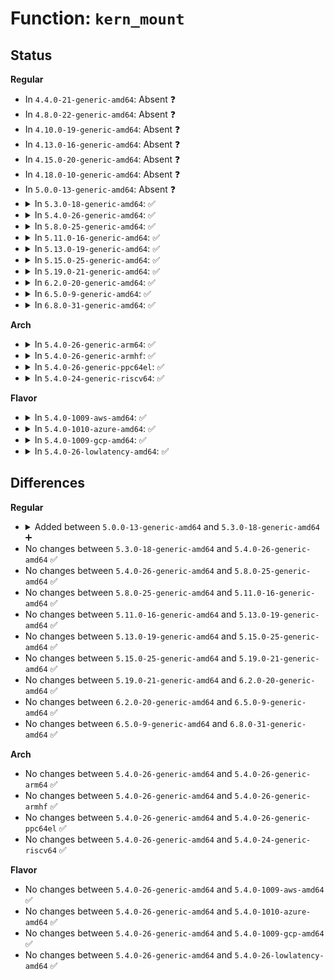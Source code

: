 # Function: <code>kern_mount</code>

## Status
<b>Regular</b>
<ul>
<li>
In <code>4.4.0-21-generic-amd64</code>: Absent ❓
</li>
<li>
In <code>4.8.0-22-generic-amd64</code>: Absent ❓
</li>
<li>
In <code>4.10.0-19-generic-amd64</code>: Absent ❓
</li>
<li>
In <code>4.13.0-16-generic-amd64</code>: Absent ❓
</li>
<li>
In <code>4.15.0-20-generic-amd64</code>: Absent ❓
</li>
<li>
In <code>4.18.0-10-generic-amd64</code>: Absent ❓
</li>
<li>
In <code>5.0.0-13-generic-amd64</code>: Absent ❓
</li>
<li>
<details>
<summary>In <code>5.3.0-18-generic-amd64</code>: ✅</summary>

```c
struct vfsmount * kern_mount(struct file_system_type * type)
```

```json
{
  "name": "kern_mount",
  "collision_type": "Unique Global",
  "inline_type": "No",
  "funcs": [
    {
      "addr": 18446744071581928112,
      "name": "kern_mount",
      "external": true,
      "loc": "fs/namespace.c:3764",
      "file": "fs/namespace.c",
      "inline": "seen, unknown",
      "caller_inline": [],
      "caller_func": [
        "mm/shmem.c:shmem_init",
        "mm/zsmalloc.c:zs_init",
        "fs/pipe.c:init_pipe_fs",
        "fs/nsfs.c:nsfs_init",
        "fs/block_dev.c:bdev_cache_init",
        "fs/anon_inodes.c:anon_inode_init",
        "fs/aio.c:aio_setup",
        "security/selinux/selinuxfs.c:init_sel_fs",
        "security/smack/smackfs.c:init_smk_fs",
        "security/apparmor/apparmorfs.c:aa_create_aafs",
        "drivers/virtio/virtio_balloon.c:virtballoon_probe",
        "drivers/dax/super.c:dax_core_init",
        "drivers/dma-buf/dma-buf.c:dma_buf_init",
        "net/socket.c:sock_init"
      ]
    }
  ],
  "symbols": [
    {
      "addr": 18446744071581928112,
      "name": "kern_mount",
      "section": ".text",
      "bind": "STB_GLOBAL",
      "size": 58
    }
  ]
}
```
</details>
</li>
<li>
<details>
<summary>In <code>5.4.0-26-generic-amd64</code>: ✅</summary>

```c
struct vfsmount * kern_mount(struct file_system_type * type)
```

```json
{
  "name": "kern_mount",
  "collision_type": "Unique Global",
  "inline_type": "No",
  "funcs": [
    {
      "addr": 18446744071582000720,
      "name": "kern_mount",
      "external": true,
      "loc": "fs/namespace.c:3797",
      "file": "fs/namespace.c",
      "inline": "seen, unknown",
      "caller_inline": [],
      "caller_func": [
        "mm/shmem.c:shmem_init",
        "mm/zsmalloc.c:zs_init",
        "fs/pipe.c:init_pipe_fs",
        "fs/nsfs.c:nsfs_init",
        "fs/block_dev.c:bdev_cache_init",
        "fs/anon_inodes.c:anon_inode_init",
        "fs/aio.c:aio_setup",
        "security/selinux/selinuxfs.c:init_sel_fs",
        "security/smack/smackfs.c:init_smk_fs",
        "security/apparmor/apparmorfs.c:aa_create_aafs",
        "drivers/virtio/virtio_balloon.c:virtballoon_probe",
        "drivers/dax/super.c:dax_core_init",
        "drivers/dma-buf/dma-buf.c:dma_buf_init",
        "net/socket.c:sock_init"
      ]
    }
  ],
  "symbols": [
    {
      "addr": 18446744071582000720,
      "name": "kern_mount",
      "section": ".text",
      "bind": "STB_GLOBAL",
      "size": 58
    }
  ]
}
```
</details>
</li>
<li>
<details>
<summary>In <code>5.8.0-25-generic-amd64</code>: ✅</summary>

```c
struct vfsmount * kern_mount(struct file_system_type * type)
```

```json
{
  "name": "kern_mount",
  "collision_type": "Unique Global",
  "inline_type": "No",
  "funcs": [
    {
      "addr": 18446744071582235760,
      "name": "kern_mount",
      "external": true,
      "loc": "fs/namespace.c:3850",
      "file": "fs/namespace.c",
      "inline": "seen, unknown",
      "caller_inline": [],
      "caller_func": [
        "mm/shmem.c:shmem_init",
        "mm/zsmalloc.c:zs_init",
        "fs/pipe.c:init_pipe_fs",
        "fs/nsfs.c:nsfs_init",
        "fs/block_dev.c:bdev_cache_init",
        "fs/anon_inodes.c:anon_inode_init",
        "fs/aio.c:aio_setup",
        "fs/proc/proc_sysctl.c:process_sysctl_arg",
        "security/selinux/selinuxfs.c:init_sel_fs",
        "security/smack/smackfs.c:init_smk_fs",
        "security/apparmor/apparmorfs.c:aa_create_aafs",
        "drivers/virtio/virtio_balloon.c:virtballoon_probe",
        "drivers/dax/super.c:dax_core_init",
        "drivers/dma-buf/dma-buf.c:dma_buf_init",
        "net/socket.c:sock_init"
      ]
    }
  ],
  "symbols": [
    {
      "addr": 18446744071582235760,
      "name": "kern_mount",
      "section": ".text",
      "bind": "STB_GLOBAL",
      "size": 58
    }
  ]
}
```
</details>
</li>
<li>
<details>
<summary>In <code>5.11.0-16-generic-amd64</code>: ✅</summary>

```c
struct vfsmount * kern_mount(struct file_system_type * type)
```

```json
{
  "name": "kern_mount",
  "collision_type": "Unique Global",
  "inline_type": "No",
  "funcs": [
    {
      "addr": 18446744071582284560,
      "name": "kern_mount",
      "external": true,
      "loc": "fs/namespace.c:3872",
      "file": "fs/namespace.c",
      "inline": "seen, unknown",
      "caller_inline": [],
      "caller_func": [
        "kernel/usermode_driver.c:blob_to_mnt",
        "mm/shmem.c:shmem_init",
        "mm/zsmalloc.c:zs_init",
        "fs/pipe.c:init_pipe_fs",
        "fs/nsfs.c:nsfs_init",
        "fs/block_dev.c:bdev_cache_init",
        "fs/anon_inodes.c:anon_inode_init",
        "fs/aio.c:aio_setup",
        "fs/proc/proc_sysctl.c:process_sysctl_arg",
        "security/selinux/selinuxfs.c:init_sel_fs",
        "security/smack/smackfs.c:init_smk_fs",
        "security/apparmor/apparmorfs.c:aa_create_aafs",
        "drivers/virtio/virtio_balloon.c:virtballoon_probe",
        "drivers/dax/super.c:dax_core_init",
        "drivers/dma-buf/dma-buf.c:dma_buf_init",
        "net/socket.c:sock_init"
      ]
    }
  ],
  "symbols": [
    {
      "addr": 18446744071582284560,
      "name": "kern_mount",
      "section": ".text",
      "bind": "STB_GLOBAL",
      "size": 58
    }
  ]
}
```
</details>
</li>
<li>
<details>
<summary>In <code>5.13.0-19-generic-amd64</code>: ✅</summary>

```c
struct vfsmount * kern_mount(struct file_system_type * type)
```

```json
{
  "name": "kern_mount",
  "collision_type": "Unique Global",
  "inline_type": "No",
  "funcs": [
    {
      "addr": 18446744071582310336,
      "name": "kern_mount",
      "external": true,
      "loc": "fs/namespace.c:4278",
      "file": "fs/namespace.c",
      "inline": "seen, unknown",
      "caller_inline": [],
      "caller_func": [
        "kernel/usermode_driver.c:umd_load_blob",
        "mm/shmem.c:shmem_init",
        "mm/zsmalloc.c:zs_init",
        "fs/pipe.c:init_pipe_fs",
        "fs/nsfs.c:nsfs_init",
        "fs/block_dev.c:bdev_cache_init",
        "fs/anon_inodes.c:anon_inode_init",
        "fs/aio.c:aio_setup",
        "fs/proc/proc_sysctl.c:process_sysctl_arg",
        "security/selinux/selinuxfs.c:init_sel_fs",
        "security/smack/smackfs.c:init_smk_fs",
        "security/apparmor/apparmorfs.c:aa_create_aafs",
        "drivers/virtio/virtio_balloon.c:virtballoon_probe",
        "drivers/dax/super.c:dax_core_init",
        "drivers/dma-buf/dma-buf.c:dma_buf_init",
        "net/socket.c:sock_init"
      ]
    }
  ],
  "symbols": [
    {
      "addr": 18446744071582310336,
      "name": "kern_mount",
      "section": ".text",
      "bind": "STB_GLOBAL",
      "size": 58
    }
  ]
}
```
</details>
</li>
<li>
<details>
<summary>In <code>5.15.0-25-generic-amd64</code>: ✅</summary>

```c
struct vfsmount * kern_mount(struct file_system_type * type)
```

```json
{
  "name": "kern_mount",
  "collision_type": "Unique Global",
  "inline_type": "No",
  "funcs": [
    {
      "addr": 18446744071582629824,
      "name": "kern_mount",
      "external": true,
      "loc": "fs/namespace.c:4356",
      "file": "fs/namespace.c",
      "inline": "seen, unknown",
      "caller_inline": [],
      "caller_func": [
        "kernel/usermode_driver.c:umd_load_blob",
        "mm/shmem.c:shmem_init",
        "mm/zsmalloc.c:zs_init",
        "fs/pipe.c:init_pipe_fs",
        "fs/nsfs.c:nsfs_init",
        "fs/anon_inodes.c:anon_inode_init",
        "fs/aio.c:aio_setup",
        "fs/proc/proc_sysctl.c:process_sysctl_arg",
        "security/selinux/selinuxfs.c:init_sel_fs",
        "security/smack/smackfs.c:init_smk_fs",
        "security/apparmor/apparmorfs.c:aa_create_aafs",
        "block/bdev.c:bdev_cache_init",
        "drivers/virtio/virtio_balloon.c:virtballoon_probe",
        "drivers/dax/super.c:dax_core_init",
        "drivers/dma-buf/dma-buf.c:dma_buf_init",
        "net/socket.c:sock_init"
      ]
    }
  ],
  "symbols": [
    {
      "addr": 18446744071582629824,
      "name": "kern_mount",
      "section": ".text",
      "bind": "STB_GLOBAL",
      "size": 58
    }
  ]
}
```
</details>
</li>
<li>
<details>
<summary>In <code>5.19.0-21-generic-amd64</code>: ✅</summary>

```c
struct vfsmount * kern_mount(struct file_system_type * type)
```

```json
{
  "name": "kern_mount",
  "collision_type": "Unique Global",
  "inline_type": "No",
  "funcs": [
    {
      "addr": 18446744071583166240,
      "name": "kern_mount",
      "external": true,
      "loc": "fs/namespace.c:4449",
      "file": "fs/namespace.c",
      "inline": "seen, unknown",
      "caller_inline": [],
      "caller_func": [
        "kernel/usermode_driver.c:umd_load_blob",
        "mm/shmem.c:shmem_init",
        "mm/zsmalloc.c:zs_init",
        "fs/pipe.c:init_pipe_fs",
        "fs/nsfs.c:nsfs_init",
        "fs/anon_inodes.c:anon_inode_init",
        "fs/aio.c:aio_setup",
        "fs/proc/proc_sysctl.c:process_sysctl_arg",
        "security/selinux/selinuxfs.c:init_sel_fs",
        "security/smack/smackfs.c:init_smk_fs",
        "security/apparmor/apparmorfs.c:aa_create_aafs",
        "block/bdev.c:bdev_cache_init",
        "drivers/virtio/virtio_balloon.c:virtballoon_probe",
        "drivers/dax/super.c:dax_core_init",
        "drivers/dma-buf/dma-buf.c:dma_buf_init",
        "net/socket.c:sock_init"
      ]
    }
  ],
  "symbols": [
    {
      "addr": 18446744071583166240,
      "name": "kern_mount",
      "section": ".text",
      "bind": "STB_GLOBAL",
      "size": 82
    }
  ]
}
```
</details>
</li>
<li>
<details>
<summary>In <code>6.2.0-20-generic-amd64</code>: ✅</summary>

```c
struct vfsmount * kern_mount(struct file_system_type * type)
```

```json
{
  "name": "kern_mount",
  "collision_type": "Unique Global",
  "inline_type": "No",
  "funcs": [
    {
      "addr": 18446744071583740992,
      "name": "kern_mount",
      "external": true,
      "loc": "fs/namespace.c:4558",
      "file": "fs/namespace.c",
      "inline": "seen, unknown",
      "caller_inline": [],
      "caller_func": [
        "kernel/usermode_driver.c:umd_load_blob",
        "mm/shmem.c:shmem_init",
        "mm/secretmem.c:secretmem_init",
        "fs/pipe.c:init_pipe_fs",
        "fs/nsfs.c:nsfs_init",
        "fs/anon_inodes.c:anon_inode_init",
        "fs/aio.c:aio_setup",
        "fs/proc/proc_sysctl.c:process_sysctl_arg",
        "security/selinux/selinuxfs.c:init_sel_fs",
        "security/smack/smackfs.c:init_smk_fs",
        "security/apparmor/apparmorfs.c:aa_create_aafs",
        "block/bdev.c:bdev_cache_init",
        "drivers/dax/super.c:dax_core_init",
        "drivers/dma-buf/dma-buf.c:dma_buf_init",
        "net/socket.c:sock_init"
      ]
    }
  ],
  "symbols": [
    {
      "addr": 18446744071583740992,
      "name": "kern_mount",
      "section": ".text",
      "bind": "STB_GLOBAL",
      "size": 82
    }
  ]
}
```
</details>
</li>
<li>
<details>
<summary>In <code>6.5.0-9-generic-amd64</code>: ✅</summary>

```c
struct vfsmount * kern_mount(struct file_system_type * type)
```

```json
{
  "name": "kern_mount",
  "collision_type": "Unique Global",
  "inline_type": "No",
  "funcs": [
    {
      "addr": 18446744071583957568,
      "name": "kern_mount",
      "external": true,
      "loc": "fs/namespace.c:4750",
      "file": "fs/namespace.c",
      "inline": "seen, unknown",
      "caller_inline": [],
      "caller_func": [
        "kernel/usermode_driver.c:umd_load_blob",
        "mm/shmem.c:shmem_init",
        "mm/secretmem.c:secretmem_init",
        "fs/pipe.c:init_pipe_fs",
        "fs/nsfs.c:nsfs_init",
        "fs/anon_inodes.c:anon_inode_init",
        "fs/aio.c:aio_setup",
        "fs/proc/proc_sysctl.c:process_sysctl_arg",
        "security/selinux/selinuxfs.c:init_sel_fs",
        "security/smack/smackfs.c:init_smk_fs",
        "security/apparmor/apparmorfs.c:aa_create_aafs",
        "block/bdev.c:bdev_cache_init",
        "drivers/dax/super.c:dax_core_init",
        "drivers/dma-buf/dma-buf.c:dma_buf_init",
        "net/socket.c:sock_init"
      ]
    }
  ],
  "symbols": [
    {
      "addr": 18446744071583957568,
      "name": "kern_mount",
      "section": ".text",
      "bind": "STB_GLOBAL",
      "size": 82
    }
  ]
}
```
</details>
</li>
<li>
<details>
<summary>In <code>6.8.0-31-generic-amd64</code>: ✅</summary>

```c
struct vfsmount * kern_mount(struct file_system_type * type)
```

```json
{
  "name": "kern_mount",
  "collision_type": "Unique Global",
  "inline_type": "No",
  "funcs": [
    {
      "addr": 18446744071584167184,
      "name": "kern_mount",
      "external": true,
      "loc": "fs/namespace.c:5205",
      "file": "fs/namespace.c",
      "inline": "seen, unknown",
      "caller_inline": [],
      "caller_func": [
        "mm/shmem.c:shmem_init",
        "mm/secretmem.c:secretmem_init",
        "fs/pipe.c:init_pipe_fs",
        "fs/nsfs.c:nsfs_init",
        "fs/anon_inodes.c:anon_inode_init",
        "fs/aio.c:aio_setup",
        "fs/proc/proc_sysctl.c:process_sysctl_arg",
        "security/selinux/selinuxfs.c:init_sel_fs",
        "security/smack/smackfs.c:init_smk_fs",
        "security/apparmor/apparmorfs.c:aa_create_aafs",
        "block/bdev.c:bdev_cache_init",
        "drivers/dax/super.c:dax_core_init",
        "drivers/dma-buf/dma-buf.c:dma_buf_init",
        "net/socket.c:sock_init"
      ]
    }
  ],
  "symbols": [
    {
      "addr": 18446744071584167184,
      "name": "kern_mount",
      "section": ".text",
      "bind": "STB_GLOBAL",
      "size": 82
    }
  ]
}
```
</details>
</li>
</ul>
<b>Arch</b>
<ul>
<li>
<details>
<summary>In <code>5.4.0-26-generic-arm64</code>: ✅</summary>

```c
struct vfsmount * kern_mount(struct file_system_type * type)
```

```json
{
  "name": "kern_mount",
  "collision_type": "Unique Global",
  "inline_type": "No",
  "funcs": [
    {
      "addr": 18446603336493519728,
      "name": "kern_mount",
      "external": true,
      "loc": "fs/namespace.c:3797",
      "file": "fs/namespace.c",
      "inline": "seen, unknown",
      "caller_inline": [],
      "caller_func": [
        "mm/shmem.c:shmem_init",
        "mm/zsmalloc.c:zs_init",
        "fs/pipe.c:init_pipe_fs",
        "fs/nsfs.c:nsfs_init",
        "fs/block_dev.c:bdev_cache_init",
        "fs/anon_inodes.c:anon_inode_init",
        "fs/aio.c:aio_setup",
        "security/selinux/selinuxfs.c:init_sel_fs",
        "security/smack/smackfs.c:init_smk_fs",
        "security/apparmor/apparmorfs.c:aa_create_aafs",
        "drivers/virtio/virtio_balloon.c:virtballoon_probe",
        "drivers/dax/super.c:dax_core_init",
        "drivers/dma-buf/dma-buf.c:dma_buf_init",
        "net/socket.c:sock_init"
      ]
    }
  ],
  "symbols": [
    {
      "addr": 18446603336493519728,
      "name": "kern_mount",
      "section": ".text",
      "bind": "STB_GLOBAL",
      "size": 80
    }
  ]
}
```
</details>
</li>
<li>
<details>
<summary>In <code>5.4.0-26-generic-armhf</code>: ✅</summary>

```c
struct vfsmount * kern_mount(struct file_system_type * type)
```

```json
{
  "name": "kern_mount",
  "collision_type": "Unique Global",
  "inline_type": "No",
  "funcs": [
    {
      "addr": 3227074220,
      "name": "kern_mount",
      "external": true,
      "loc": "fs/namespace.c:3797",
      "file": "fs/namespace.c",
      "inline": "seen, unknown",
      "caller_inline": [],
      "caller_func": [
        "mm/shmem.c:shmem_init",
        "mm/zsmalloc.c:zs_init",
        "fs/pipe.c:init_pipe_fs",
        "fs/nsfs.c:nsfs_init",
        "fs/block_dev.c:bdev_cache_init",
        "fs/anon_inodes.c:anon_inode_init",
        "fs/aio.c:aio_setup",
        "security/selinux/selinuxfs.c:init_sel_fs",
        "security/smack/smackfs.c:init_smk_fs",
        "security/apparmor/apparmorfs.c:aa_create_aafs",
        "drivers/virtio/virtio_balloon.c:virtballoon_probe",
        "drivers/dax/super.c:dax_core_init",
        "drivers/dma-buf/dma-buf.c:dma_buf_init",
        "net/socket.c:sock_init"
      ]
    }
  ],
  "symbols": [
    {
      "addr": 3227074220,
      "name": "kern_mount",
      "section": ".text",
      "bind": "STB_GLOBAL",
      "size": 68
    }
  ]
}
```
</details>
</li>
<li>
<details>
<summary>In <code>5.4.0-26-generic-ppc64el</code>: ✅</summary>

```c
struct vfsmount * kern_mount(struct file_system_type * type)
```

```json
{
  "name": "kern_mount",
  "collision_type": "Unique Global",
  "inline_type": "No",
  "funcs": [
    {
      "addr": 13835058055287085488,
      "name": "kern_mount",
      "external": true,
      "loc": "fs/namespace.c:3797",
      "file": "fs/namespace.c",
      "inline": "seen, unknown",
      "caller_inline": [],
      "caller_func": [
        "mm/shmem.c:shmem_init",
        "mm/zsmalloc.c:zs_init",
        "fs/pipe.c:init_pipe_fs",
        "fs/nsfs.c:nsfs_init",
        "fs/block_dev.c:bdev_cache_init",
        "fs/anon_inodes.c:anon_inode_init",
        "fs/aio.c:aio_setup",
        "security/selinux/selinuxfs.c:init_sel_fs",
        "security/smack/smackfs.c:init_smk_fs",
        "security/apparmor/apparmorfs.c:aa_create_aafs",
        "drivers/virtio/virtio_balloon.c:virtballoon_probe",
        "drivers/dax/super.c:dax_core_init",
        "drivers/dma-buf/dma-buf.c:dma_buf_init",
        "net/socket.c:sock_init"
      ]
    }
  ],
  "symbols": [
    {
      "addr": 13835058055287085488,
      "name": "kern_mount",
      "section": ".text",
      "bind": "STB_GLOBAL",
      "size": 104
    }
  ]
}
```
</details>
</li>
<li>
<details>
<summary>In <code>5.4.0-24-generic-riscv64</code>: ✅</summary>

```c
struct vfsmount * kern_mount(struct file_system_type * type)
```

```json
{
  "name": "kern_mount",
  "collision_type": "Unique Global",
  "inline_type": "No",
  "funcs": [
    {
      "addr": 18446743936273187784,
      "name": "kern_mount",
      "external": true,
      "loc": "fs/namespace.c:3797",
      "file": "fs/namespace.c",
      "inline": "seen, unknown",
      "caller_inline": [],
      "caller_func": [
        "mm/shmem.c:shmem_init",
        "mm/zsmalloc.c:zs_init",
        "fs/pipe.c:init_pipe_fs",
        "fs/nsfs.c:nsfs_init",
        "fs/block_dev.c:bdev_cache_init",
        "fs/anon_inodes.c:anon_inode_init",
        "fs/aio.c:aio_setup",
        "security/selinux/selinuxfs.c:init_sel_fs",
        "security/smack/smackfs.c:init_smk_fs",
        "security/apparmor/apparmorfs.c:aa_create_aafs",
        "drivers/virtio/virtio_balloon.c:virtballoon_probe",
        "drivers/dax/super.c:dax_core_init",
        "drivers/dma-buf/dma-buf.c:dma_buf_init",
        "net/socket.c:sock_init"
      ]
    }
  ],
  "symbols": [
    {
      "addr": 18446743936273187784,
      "name": "kern_mount",
      "section": ".text",
      "bind": "STB_GLOBAL",
      "size": 64
    }
  ]
}
```
</details>
</li>
</ul>
<b>Flavor</b>
<ul>
<li>
<details>
<summary>In <code>5.4.0-1009-aws-amd64</code>: ✅</summary>

```c
struct vfsmount * kern_mount(struct file_system_type * type)
```

```json
{
  "name": "kern_mount",
  "collision_type": "Unique Global",
  "inline_type": "No",
  "funcs": [
    {
      "addr": 18446744071581969456,
      "name": "kern_mount",
      "external": true,
      "loc": "fs/namespace.c:3797",
      "file": "fs/namespace.c",
      "inline": "seen, unknown",
      "caller_inline": [],
      "caller_func": [
        "mm/shmem.c:shmem_init",
        "mm/zsmalloc.c:zs_init",
        "fs/pipe.c:init_pipe_fs",
        "fs/nsfs.c:nsfs_init",
        "fs/block_dev.c:bdev_cache_init",
        "fs/anon_inodes.c:anon_inode_init",
        "fs/aio.c:aio_setup",
        "security/selinux/selinuxfs.c:init_sel_fs",
        "security/smack/smackfs.c:init_smk_fs",
        "security/apparmor/apparmorfs.c:aa_create_aafs",
        "drivers/virtio/virtio_balloon.c:virtballoon_probe",
        "drivers/dax/super.c:dax_core_init",
        "drivers/dma-buf/dma-buf.c:dma_buf_init",
        "net/socket.c:sock_init"
      ]
    }
  ],
  "symbols": [
    {
      "addr": 18446744071581969456,
      "name": "kern_mount",
      "section": ".text",
      "bind": "STB_GLOBAL",
      "size": 58
    }
  ]
}
```
</details>
</li>
<li>
<details>
<summary>In <code>5.4.0-1010-azure-amd64</code>: ✅</summary>

```c
struct vfsmount * kern_mount(struct file_system_type * type)
```

```json
{
  "name": "kern_mount",
  "collision_type": "Unique Global",
  "inline_type": "No",
  "funcs": [
    {
      "addr": 18446744071581907024,
      "name": "kern_mount",
      "external": true,
      "loc": "fs/namespace.c:3797",
      "file": "fs/namespace.c",
      "inline": "seen, unknown",
      "caller_inline": [],
      "caller_func": [
        "mm/shmem.c:shmem_init",
        "mm/zsmalloc.c:zs_init",
        "fs/pipe.c:init_pipe_fs",
        "fs/nsfs.c:nsfs_init",
        "fs/block_dev.c:bdev_cache_init",
        "fs/anon_inodes.c:anon_inode_init",
        "fs/aio.c:aio_setup",
        "security/selinux/selinuxfs.c:init_sel_fs",
        "security/smack/smackfs.c:init_smk_fs",
        "security/apparmor/apparmorfs.c:aa_create_aafs",
        "drivers/virtio/virtio_balloon.c:virtballoon_probe",
        "drivers/dax/super.c:dax_core_init",
        "drivers/dma-buf/dma-buf.c:dma_buf_init",
        "net/socket.c:sock_init"
      ]
    }
  ],
  "symbols": [
    {
      "addr": 18446744071581907024,
      "name": "kern_mount",
      "section": ".text",
      "bind": "STB_GLOBAL",
      "size": 58
    }
  ]
}
```
</details>
</li>
<li>
<details>
<summary>In <code>5.4.0-1009-gcp-amd64</code>: ✅</summary>

```c
struct vfsmount * kern_mount(struct file_system_type * type)
```

```json
{
  "name": "kern_mount",
  "collision_type": "Unique Global",
  "inline_type": "No",
  "funcs": [
    {
      "addr": 18446744071581960736,
      "name": "kern_mount",
      "external": true,
      "loc": "fs/namespace.c:3797",
      "file": "fs/namespace.c",
      "inline": "seen, unknown",
      "caller_inline": [],
      "caller_func": [
        "mm/shmem.c:shmem_init",
        "mm/zsmalloc.c:zs_init",
        "fs/pipe.c:init_pipe_fs",
        "fs/nsfs.c:nsfs_init",
        "fs/block_dev.c:bdev_cache_init",
        "fs/anon_inodes.c:anon_inode_init",
        "fs/aio.c:aio_setup",
        "security/selinux/selinuxfs.c:init_sel_fs",
        "security/smack/smackfs.c:init_smk_fs",
        "security/apparmor/apparmorfs.c:aa_create_aafs",
        "drivers/virtio/virtio_balloon.c:virtballoon_probe",
        "drivers/dax/super.c:dax_core_init",
        "drivers/dma-buf/dma-buf.c:dma_buf_init",
        "net/socket.c:sock_init"
      ]
    }
  ],
  "symbols": [
    {
      "addr": 18446744071581960736,
      "name": "kern_mount",
      "section": ".text",
      "bind": "STB_GLOBAL",
      "size": 58
    }
  ]
}
```
</details>
</li>
<li>
<details>
<summary>In <code>5.4.0-26-lowlatency-amd64</code>: ✅</summary>

```c
struct vfsmount * kern_mount(struct file_system_type * type)
```

```json
{
  "name": "kern_mount",
  "collision_type": "Unique Global",
  "inline_type": "No",
  "funcs": [
    {
      "addr": 18446744071582031392,
      "name": "kern_mount",
      "external": true,
      "loc": "fs/namespace.c:3797",
      "file": "fs/namespace.c",
      "inline": "seen, unknown",
      "caller_inline": [],
      "caller_func": [
        "mm/shmem.c:shmem_init",
        "mm/zsmalloc.c:zs_init",
        "fs/pipe.c:init_pipe_fs",
        "fs/nsfs.c:nsfs_init",
        "fs/block_dev.c:bdev_cache_init",
        "fs/anon_inodes.c:anon_inode_init",
        "fs/aio.c:aio_setup",
        "security/selinux/selinuxfs.c:init_sel_fs",
        "security/smack/smackfs.c:init_smk_fs",
        "security/apparmor/apparmorfs.c:aa_create_aafs",
        "drivers/virtio/virtio_balloon.c:virtballoon_probe",
        "drivers/dax/super.c:dax_core_init",
        "drivers/dma-buf/dma-buf.c:dma_buf_init",
        "net/socket.c:sock_init"
      ]
    }
  ],
  "symbols": [
    {
      "addr": 18446744071582031392,
      "name": "kern_mount",
      "section": ".text",
      "bind": "STB_GLOBAL",
      "size": 58
    }
  ]
}
```
</details>
</li>
</ul>

## Differences
<b>Regular</b>
<ul>
<li>
<details>
<summary>Added between <code>5.0.0-13-generic-amd64</code> and <code>5.3.0-18-generic-amd64</code> ➕</summary>

```c
struct vfsmount * kern_mount(struct file_system_type * type)
```
</details>
</li>
<li>
No changes between <code>5.3.0-18-generic-amd64</code> and <code>5.4.0-26-generic-amd64</code> ✅
</li>
<li>
No changes between <code>5.4.0-26-generic-amd64</code> and <code>5.8.0-25-generic-amd64</code> ✅
</li>
<li>
No changes between <code>5.8.0-25-generic-amd64</code> and <code>5.11.0-16-generic-amd64</code> ✅
</li>
<li>
No changes between <code>5.11.0-16-generic-amd64</code> and <code>5.13.0-19-generic-amd64</code> ✅
</li>
<li>
No changes between <code>5.13.0-19-generic-amd64</code> and <code>5.15.0-25-generic-amd64</code> ✅
</li>
<li>
No changes between <code>5.15.0-25-generic-amd64</code> and <code>5.19.0-21-generic-amd64</code> ✅
</li>
<li>
No changes between <code>5.19.0-21-generic-amd64</code> and <code>6.2.0-20-generic-amd64</code> ✅
</li>
<li>
No changes between <code>6.2.0-20-generic-amd64</code> and <code>6.5.0-9-generic-amd64</code> ✅
</li>
<li>
No changes between <code>6.5.0-9-generic-amd64</code> and <code>6.8.0-31-generic-amd64</code> ✅
</li>
</ul>
<b>Arch</b>
<ul>
<li>
No changes between <code>5.4.0-26-generic-amd64</code> and <code>5.4.0-26-generic-arm64</code> ✅
</li>
<li>
No changes between <code>5.4.0-26-generic-amd64</code> and <code>5.4.0-26-generic-armhf</code> ✅
</li>
<li>
No changes between <code>5.4.0-26-generic-amd64</code> and <code>5.4.0-26-generic-ppc64el</code> ✅
</li>
<li>
No changes between <code>5.4.0-26-generic-amd64</code> and <code>5.4.0-24-generic-riscv64</code> ✅
</li>
</ul>
<b>Flavor</b>
<ul>
<li>
No changes between <code>5.4.0-26-generic-amd64</code> and <code>5.4.0-1009-aws-amd64</code> ✅
</li>
<li>
No changes between <code>5.4.0-26-generic-amd64</code> and <code>5.4.0-1010-azure-amd64</code> ✅
</li>
<li>
No changes between <code>5.4.0-26-generic-amd64</code> and <code>5.4.0-1009-gcp-amd64</code> ✅
</li>
<li>
No changes between <code>5.4.0-26-generic-amd64</code> and <code>5.4.0-26-lowlatency-amd64</code> ✅
</li>
</ul>
